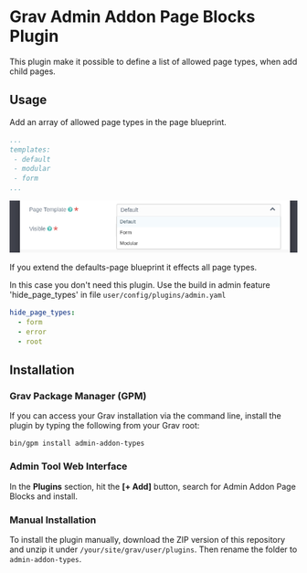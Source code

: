 # Grav Admin Addon Page Blocks Plugin

This plugin make it possible to define a list of allowed page types, when add child pages. 

## Usage

Add an array of allowed page types in the page blueprint.

```yaml
...
templates:
 - default
 - modular
 - form
...
```

![](./assets/admin.png)

If you extend the defaults-page blueprint it effects all page types.

In this case you don't need this plugin. Use the build in admin feature 'hide_page_types' in file `user/config/plugins/admin.yaml`

```yaml
hide_page_types:
  - form
  - error
  - root
```



## Installation

### Grav Package Manager (GPM)

If you can access your Grav installation via the command line, install the plugin by typing the following from your Grav root:

```
bin/gpm install admin-addon-types
```

### Admin Tool Web Interface

In the **Plugins** section, hit the **[+ Add]** button, search for Admin Addon Page Blocks and install.

### Manual Installation

To install the plugin manually, download the ZIP version of this repository and unzip it under `/your/site/grav/user/plugins`. Then rename the folder to `admin-addon-types`.